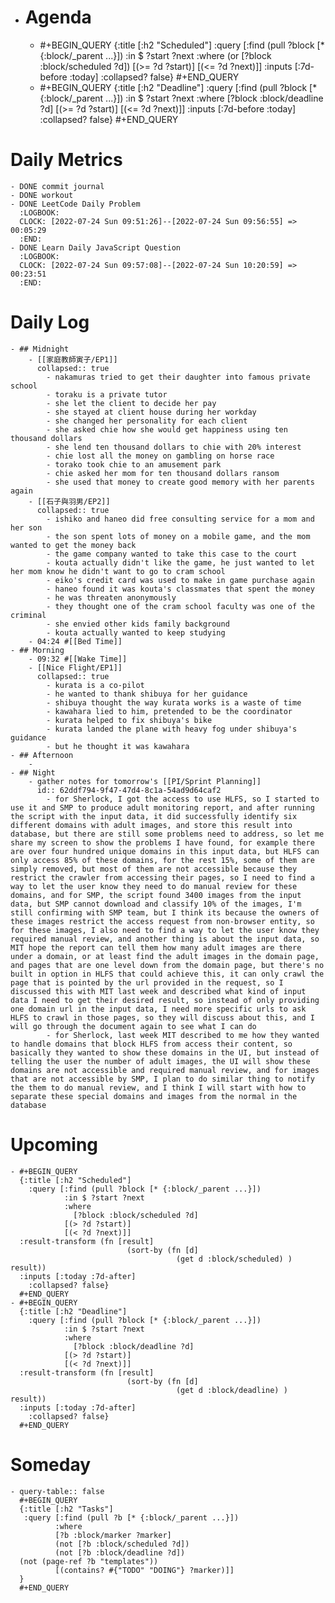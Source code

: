 - # Agenda
	- #+BEGIN_QUERY
	  {:title [:h2 "Scheduled"]
	    :query [:find (pull ?block [* {:block/_parent ...}])
	            :in $ ?start ?next
	            :where
	            (or
	              [?block :block/scheduled ?d])
	            [(>= ?d ?start)]
	            [(<= ?d ?next)]]
	  :inputs [:7d-before :today]
	    :collapsed? false}
	  #+END_QUERY
	- #+BEGIN_QUERY
	  {:title [:h2 "Deadline"]
	    :query [:find (pull ?block [* {:block/_parent ...}])
	            :in $ ?start ?next
	            :where
	              [?block :block/deadline ?d]
	            [(>= ?d ?start)]
	            [(<= ?d ?next)]]
	    :inputs [:7d-before :today]
	    :collapsed? false}
	  #+END_QUERY
# Daily Metrics
	- DONE commit journal
	- DONE workout
	- DONE LeetCode Daily Problem
	  :LOGBOOK:
	  CLOCK: [2022-07-24 Sun 09:51:26]--[2022-07-24 Sun 09:56:55] =>  00:05:29
	  :END:
	- DONE Learn Daily JavaScript Question
	  :LOGBOOK:
	  CLOCK: [2022-07-24 Sun 09:57:08]--[2022-07-24 Sun 10:20:59] =>  00:23:51
	  :END:
# Daily Log
	- ## Midnight
		- [[家庭教師寅子/EP1]]
		  collapsed:: true
			- nakamuras tried to get their daughter into famous private school
			- toraku is a private tutor
			- she let the client to decide her pay
			- she stayed at client house during her workday
			- she changed her personality for each client
			- she asked chie how she would get happiness using ten thousand dollars
			- she lend ten thousand dollars to chie with 20% interest
			- chie lost all the money on gambling on horse race
			- torako took chie to an amusement park
			- chie asked her mom for ten thousand dollars ransom
			- she used that money to create good memory with her parents again
		- [[石子與羽男/EP2]]
		  collapsed:: true
			- ishiko and haneo did free consulting service for a mom and her son
			- the son spent lots of money on a mobile game, and the mom wanted to get the money back
			- the game company wanted to take this case to the court
			- kouta actually didn't like the game, he just wanted to let her mom know he didn't want to go to cram school
			- eiko's credit card was used to make in game purchase again
			- haneo found it was kouta's classmates that spent the money
			- he was threaten anonymously
			- they thought one of the cram school faculty was one of the criminal
			- she envied other kids family background
			- kouta actually wanted to keep studying
		- 04:24 #[[Bed Time]]
	- ## Morning
		- 09:32 #[[Wake Time]]
		- [[Nice Flight/EP1]]
		  collapsed:: true
			- kurata is a co-pilot
			- he wanted to thank shibuya for her guidance
			- shibuya thought the way kurata works is a waste of time
			- kawahara lied to him, pretended to be the coordinator
			- kurata helped to fix shibuya's bike
			- kurata landed the plane with heavy fog under shibuya's guidance
			- but he thought it was kawahara
	- ## Afternoon
		-
	- ## Night
		- gather notes for tomorrow's [[PI/Sprint Planning]]
		  id:: 62ddf794-9f47-47d4-8c1a-54ad9d64caf2
			- for Sherlock, I got the access to use HLFS, so I started to use it and SMP to produce adult monitoring report, and after running the script with the input data, it did successfully identify six different domains with adult images, and store this result into database, but there are still some problems need to address, so let me share my screen to show the problems I have found, for example there are over four hundred unique domains in this input data, but HLFS can only access 85% of these domains, for the rest 15%, some of them are simply removed, but most of them are not accessible because they restrict the crawler from accessing their pages, so I need to find a way to let the user know they need to do manual review for these domains, and for SMP, the script found 3400 images from the input data, but SMP cannot download and classify 10% of the images, I'm still confirming with SMP team, but I think its because the owners of these images restrict the access request from non-browser entity, so for these images, I also need to find a way to let the user know they required manual review, and another thing is about the input data, so MIT hope the report can tell them how many adult images are there under a domain, or at least find the adult images in the domain page, and pages that are one level down from the domain page, but there's no built in option in HLFS that could achieve this, it can only crawl the page that is pointed by the url provided in the request, so I discussed this with MIT last week and described what kind of input data I need to get their desired result, so instead of only providing one domain url in the input data, I need more specific urls to ask HLFS to crawl in those pages, so they will discuss about this, and I will go through the document again to see what I can do
			- for Sherlock, last week MIT described to me how they wanted to handle domains that block HLFS from access their content, so basically they wanted to show these domains in the UI, but instead of telling the user the number of adult images, the UI will show these domains are not accessible and required manual review, and for images that are not accessible by SMP, I plan to do similar thing to notify the them to do manual review, and I think I will start with how to separate these special domains and images from the normal in the database
# Upcoming
	- #+BEGIN_QUERY
	  {:title [:h2 "Scheduled"]
	    :query [:find (pull ?block [* {:block/_parent ...}])
	            :in $ ?start ?next
	            :where
	              [?block :block/scheduled ?d]
	            [(> ?d ?start)]
	            [(< ?d ?next)]]
	  :result-transform (fn [result]
	                          (sort-by (fn [d]
	                                     (get d :block/scheduled) ) result))    
	  :inputs [:today :7d-after]
	    :collapsed? false}
	  #+END_QUERY
	- #+BEGIN_QUERY
	  {:title [:h2 "Deadline"]
	    :query [:find (pull ?block [* {:block/_parent ...}])
	            :in $ ?start ?next
	            :where
	              [?block :block/deadline ?d]
	            [(> ?d ?start)]
	            [(< ?d ?next)]]
	  :result-transform (fn [result]
	                          (sort-by (fn [d]
	                                     (get d :block/deadline) ) result))    
	  :inputs [:today :7d-after]
	    :collapsed? false}
	  #+END_QUERY
# Someday
	- query-table:: false
	  #+BEGIN_QUERY
	  {:title [:h2 "Tasks"]
	   :query [:find (pull ?b [* {:block/_parent ...}])
	          :where
	          [?b :block/marker ?marker]
	          (not [?b :block/scheduled ?d])
	          (not [?b :block/deadline ?d])
	  (not (page-ref ?b "templates"))
	          [(contains? #{"TODO" "DOING"} ?marker)]]
	  }
	  #+END_QUERY
